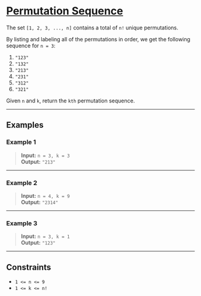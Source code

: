 # [Permutation Sequence](https://leetcode.com/problems/permutation-sequence/)

The set `[1, 2, 3, ..., n]` contains a total of `n!` unique permutations.

By listing and labeling all of the permutations in order, we get the following sequence for `n = 3`:
1. `"123"`
2. `"132"`
3. `"213"`
4. `"231"`
5. `"312"`
6. `"321"`

Given `n` and `k`, return the `kth` permutation sequence.

---

## Examples

### Example 1
> **Input:**   `n = 3, k = 3`  
> **Output:**   `"213"`  

---

### Example 2
> **Input:**   `n = 4, k = 9`  
> **Output:**   `"2314"`  

---

### Example 3
> **Input:**   `n = 3, k = 1`  
> **Output:**   `"123"`  

---

## Constraints
- `1 <= n <= 9`
- `1 <= k <= n!`
